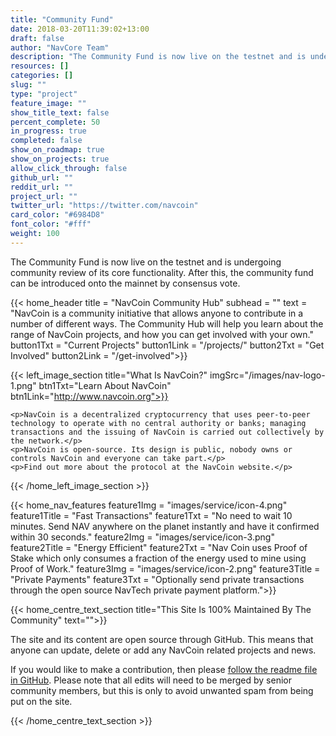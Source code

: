 ```yaml
---
title: "Community Fund"
date: 2018-03-20T11:39:02+13:00
draft: false
author: "NavCore Team"
description: "The Community Fund is now live on the testnet and is undergoing community review of its core functionality. After this, the community fund can be introduced onto the mainnet by consensus vote."
resources: []
categories: []
slug: ""
type: "project"
feature_image: ""
show_title_text: false
percent_complete: 50
in_progress: true
completed: false
show_on_roadmap: true
show_on_projects: true
allow_click_through: false
github_url: ""
reddit_url: ""
project_url: ""
twitter_url: "https://twitter.com/navcoin"
card_color: "#6984D8"
font_color: "#fff"
weight: 100
---
```


The Community Fund is now live on the testnet and is undergoing community review of its core functionality. After this, the community fund can be introduced onto the mainnet by consensus vote.
<!--more-->

{{< home_header
    title = "NavCoin Community Hub"
    subhead = ""
    text = "NavCoin is a community initiative that allows anyone to contribute in a number of different ways. The Community Hub will help you learn about the range of NavCoin projects, and how you can get involved with your own."
    button1Txt = "Current Projects"
    button1Link = "/projects/"
    button2Txt = "Get Involved"
    button2Link = "/get-involved">}}


{{< left_image_section
    title="What Is NavCoin?"
    imgSrc="/images/nav-logo-1.png"
    btn1Txt="Learn About NavCoin"
    btn1Link="http://www.navcoin.org">}}

    <p>NavCoin is a decentralized cryptocurrency that uses peer-to-peer technology to operate with no central authority or banks; managing transactions and the issuing of NavCoin is carried out collectively by the network.</p>
    <p>NavCoin is open-source. Its design is public, nobody owns or controls NavCoin and everyone can take part.</p>
    <p>Find out more about the protocol at the NavCoin website.</p>
{{< /home_left_image_section >}}



{{< home_nav_features
    feature1Img = "images/service/icon-4.png"
    feature1Title = "Fast Transactions"
    feature1Txt = "No need to wait 10 minutes. Send NAV anywhere on the planet instantly and have it confirmed within 30 seconds."
    feature2Img = "images/service/icon-3.png"
    feature2Title = "Energy Efficient"
    feature2Txt = "Nav Coin uses Proof of Stake which only consumes a fraction of the energy used to mine using Proof of Work."
    feature3Img = "images/service/icon-2.png"
    feature3Title = "Private Payments"
    feature3Txt = "Optionally send private transactions through the open source NavTech private payment platform.">}}


{{< home_centre_text_section
    title="This Site Is 100% Maintained By The Community"
    text="">}}

<p>The site and its content are open source through GitHub. This means that anyone can update, delete or add any NavCoin related projects and news.
<p> If you would like to make a contribution, then please <a href="https://github.com/NAVCoin/nav-community-site">follow the readme file in GitHub</a>. Please note that all edits will need to be merged by senior community members, but this is only to avoid unwanted spam from being put on the site.</p>
    {{< /home_centre_text_section >}}
